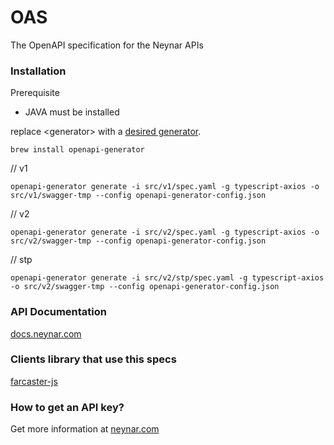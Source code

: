 # OAS

The OpenAPI specification for the Neynar APIs

### Installation
Prerequisite
- JAVA must be installed

replace \<generator\> with a [desired generator](https://openapi-generator.tech/docs/generators).

```
brew install openapi-generator
```

// v1
```
openapi-generator generate -i src/v1/spec.yaml -g typescript-axios -o src/v1/swagger-tmp --config openapi-generator-config.json
```

// v2
```
openapi-generator generate -i src/v2/spec.yaml -g typescript-axios -o src/v2/swagger-tmp --config openapi-generator-config.json
```

// stp
```
openapi-generator generate -i src/v2/stp/spec.yaml -g typescript-axios -o src/v2/swagger-tmp --config openapi-generator-config.json
```

### API Documentation
[docs.neynar.com](https://docs.neynar.com/)

### Clients library that use this specs
[farcaster-js](https://github.com/standard-crypto/farcaster-js/)

### How to get an API key?
Get more information at [neynar.com](https://neynar.com/)
